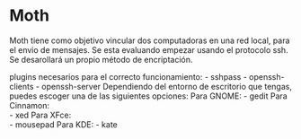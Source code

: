 # Moth

Moth tiene como objetivo vincular dos computadoras en una red local, para el envio de mensajes. Se esta evaluando empezar usando el protocolo ssh. Se desarollará un propio método de encriptación.

plugins necesarios para el correcto funcionamiento:
    - sshpass
    - openssh-clients
    - openssh-server
Dependiendo del entorno de escritorio que tengas, puedes escoger una de las siguientes opciones:
    Para GNOME:
      - gedit
    Para Cinnamon:  
      - xed
    Para XFce:  
      - mousepad
    Para KDE:
      - kate
